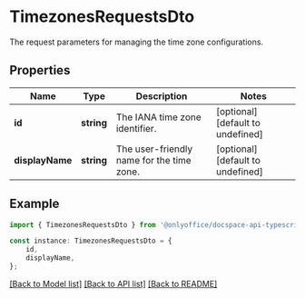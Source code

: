 # TimezonesRequestsDto

The request parameters for managing the time zone configurations.

## Properties

Name | Type | Description | Notes
------------ | ------------- | ------------- | -------------
**id** | **string** | The IANA time zone identifier. | [optional] [default to undefined]
**displayName** | **string** | The user-friendly name for the time zone. | [optional] [default to undefined]

## Example

```typescript
import { TimezonesRequestsDto } from '@onlyoffice/docspace-api-typescript';

const instance: TimezonesRequestsDto = {
    id,
    displayName,
};
```

[[Back to Model list]](../README.md#documentation-for-models) [[Back to API list]](../README.md#documentation-for-api-endpoints) [[Back to README]](../README.md)
